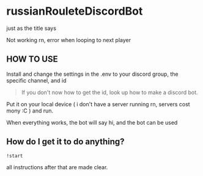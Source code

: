 # russianRouleteDiscordBot
just as the title says

Not working rn, error when looping to next player

## HOW TO USE

Install and change the settings in the .env to your discord group, the specific channel, and id
> If you don't now how to get the id, look up how to make a discord bot.

Put it on your local device ( i don't have a server running rn, servers cost mony :C )
and run. 

When everything works, the bot will say hi, and the bot can be used

## How do I get it to do anything?

`!start`

all instructions after that are made clear.



